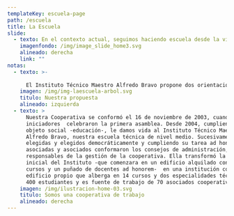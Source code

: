 ```yaml
---
templateKey: escuela-page
path: /escuela
title: La Escuela
slide:
  - texto: En el contexto actual, seguimos haciendo escuela desde la virtualidad.
    imagenfondo: /img/image_slide_home3.svg
    alineado: derecha
    link: ""
notas:
  - texto: >-
      
      El Instituto Técnico Maestro Alfredo Bravo propone dos orientaciones técnicas (Construcciones e Industria de Procesos) a través de un camino basado etc etc etc....
    imagen: /img/img-laescuela-arbol.svg
    titulo: Nuestra propuesta
    alineado: izquierda
  - texto: >
      Nuestra Cooperativa se conformó el 16 de noviembre de 2003, cuando los
      iniciadores  celebraron la primera asamblea. Desde 2004, cumpliendo su
      objeto social -educación-, le damos vida al Instituto Técnico Maestro
      Alfredo Bravo, nuestra escuela técnica de nivel medio. Sucesivamente
      elegidas y elegidos democráticamente y cumpliendo su tarea ad honorem,
      asociadas y asociados conformaron los consejos de administración,
      responsables de la gestión de la cooperativa. Ella transformó la realidad
      inicial del Instituto -que comenzara en un edificio alquilado con dos
      cursos y un puñado de docentes ad honorem-  en una institución con
      edificio propio que alberga en 14 cursos y dos especialidades técnicas, a
      400 estudiantes y es fuente de trabajo de 70 asociados cooperativistas.
    imagen: /img/ilustracion-home-03.svg
    titulo: Somos una cooperativa de trabajo
    alineado: derecha
---
```

